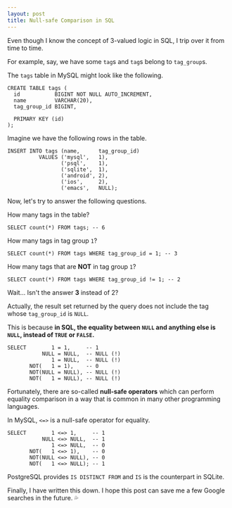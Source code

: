 ```yaml
---
layout: post
title: Null-safe Comparison in SQL
---
```


Even though I know the concept of 3-valued logic in SQL, I trip over it from time to time.

For example, say, we have some `tag`s and `tag`s belong to `tag_group`s.

The `tags` table in MySQL might look like the following.

    CREATE TABLE tags (
      id           BIGINT NOT NULL AUTO_INCREMENT,
      name         VARCHAR(20),
      tag_group_id BIGINT,

      PRIMARY KEY (id)
    );

Imagine we have the following rows in the table.

    INSERT INTO tags (name,      tag_group_id)
              VALUES ('mysql',   1),
                     ('psql',    1),
                     ('sqlite',  1),
                     ('android', 2),
                     ('ios',     2),
                     ('emacs',   NULL);

Now, let's try to answer the following questions.

How many tags in the table?

    SELECT count(*) FROM tags; -- 6

How many tags in tag group `1`?

    SELECT count(*) FROM tags WHERE tag_group_id = 1; -- 3

How many tags that are **NOT** in tag group `1`?

    SELECT count(*) FROM tags WHERE tag_group_id != 1; -- 2

Wait... Isn't the answer **3** instead of 2?

Actually, the result set returned by the query does not include the tag whose `tag_group_id` is `NULL`.

This is because **in SQL, the equality between `NULL` and anything else is `NULL`, instead of `TRUE` or `FALSE`.**

    SELECT        1 = 1,     -- 1
               NULL = NULL,  -- NULL (!)
                  1 = NULL,  -- NULL (!)
           NOT(   1 = 1),    -- 0
           NOT(NULL = NULL), -- NULL (!)
           NOT(   1 = NULL), -- NULL (!)

Fortunately, there are so-called **null-safe operators** which can perform equality comparison in a way that is common in many other programming languages.

In MySQL, `<=>` is a null-safe operator for equality.

    SELECT        1 <=> 1,     -- 1
               NULL <=> NULL,  -- 1
                  1 <=> NULL,  -- 0
           NOT(   1 <=> 1),    -- 0
           NOT(NULL <=> NULL), -- 0
           NOT(   1 <=> NULL); -- 1

PostgreSQL provides `IS DISTINCT FROM` and `IS` is the counterpart in SQLite.


Finally, I have written this down. I hope this post can save me a few Google searches in the future. 💦


